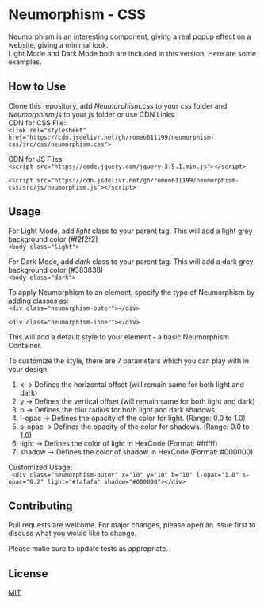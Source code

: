 # Neumorphism - CSS

Neumorphism is an interesting component, giving a real popup effect on a website, giving a minimal look.  
Light Mode and Dark Mode both are included in this version. 
Here are some examples.

## How to Use

Clone this repository, add *Neumorphism.css* to your *css* folder and *Neumorphism.js* to your *js* folder or use CDN Links.  
CDN for CSS File:  
``<link rel="stylesheet" href="https://cdn.jsdelivr.net/gh/romeo611199/neumorphism-css/src/css/neumorphism.css">``  

CDN for JS Files:  
``<script src="https://code.jquery.com/jquery-3.5.1.min.js"></script>``  

``<script src="https://cdn.jsdelivr.net/gh/romeo611199/neumorphism-css/src/js/neumorphism.js"></script>``  


## Usage

For Light Mode, add *light* class to your parent tag. This will add a light grey background color (#f2f2f2)    
``<body class="light">``  

  
For Dark Mode, add *dark* class to your parent tag. This will add a dark grey background color (#383838)  
``<body class="dark">``  
  

To apply Neumorphism to an element, specify the type of Neumorphism by adding classes as:  
``<div class="neumorphism-outer"></div>``  

``<div class="neumorphism-inner"></div>``  

This will add a default style to your element - a basic Neumorphism Container.  

To customize the style, there are 7 parameters which you can play with in your design.  
1. x -> Defines the horizontal offset (will remain same for both light and dark)
2. y -> Defines the vertical offset (will remain same for both light and dark)
3. b -> Defines the blur radius for both light and dark shadows.
4. l-opac -> Defines the opacity of the color for light. (Range: 0.0 to 1.0)
5. s-opac -> Defines the opacity of the color for shadows. (Range: 0.0 to 1.0)
6. light -> Defines the color of light in HexCode (Format: #ffffff)
7. shadow -> Defines the color of shadow in HexCode (Format: #000000)

Customized Usage:  
`` <div class="neumorphism-outer" x="10" y="10" b="10" l-opac="1.0" s-opac="0.2" light="#fafafa" shadow="#000000"></div>``  


## Contributing
Pull requests are welcome. For major changes, please open an issue first to discuss what you would like to change.

Please make sure to update tests as appropriate.

## License
[MIT](https://github.com/romeo611199/neumorphism-css/blob/main/LICENSE)
